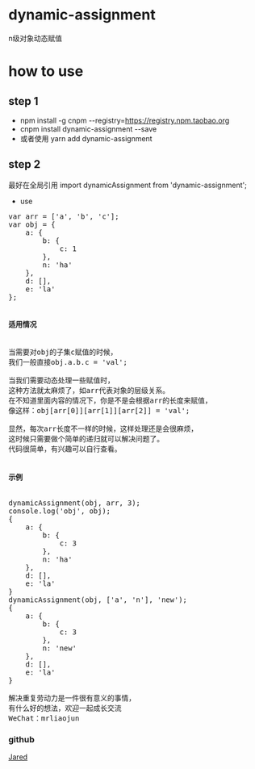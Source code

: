 # dynamic-assignment
n级对象动态赋值

# how to use
## step 1
- npm install -g cnpm --registry=https://registry.npm.taobao.org
- cnpm install dynamic-assignment --save
- 或者使用 yarn add dynamic-assignment

## step 2
最好在全局引用
import dynamicAssignment from 'dynamic-assignment';

- use

<pre>
var arr = ['a', 'b', 'c'];
var obj = { 
    a: { 
        b: {
            c: 1 
        }, 
        n: 'ha' 
    }, 
    d: [], 
    e: 'la' 
};

<h4>适用情况</h4>
当需要对obj的子集c赋值的时候，
我们一般直接obj.a.b.c = 'val';

当我们需要动态处理一些赋值时，
这种方法就太麻烦了，如arr代表对象的层级关系。
在不知道里面内容的情况下，你是不是会根据arr的长度来赋值，
像这样：obj[arr[0]][arr[1]][arr[2]] = 'val';

显然，每次arr长度不一样的时候，这样处理还是会很麻烦，
这时候只需要做个简单的递归就可以解决问题了。
代码很简单，有兴趣可以自行查看。

<h4>示例</h4>
dynamicAssignment(obj, arr, 3);
console.log('obj', obj);
{ 
    a: { 
        b: {
            c: 3
        }, 
        n: 'ha' 
    }, 
    d: [], 
    e: 'la' 
}
dynamicAssignment(obj, ['a', 'n'], 'new');
{ 
    a: { 
        b: {
            c: 3
        }, 
        n: 'new'
    }, 
    d: [], 
    e: 'la' 
}

解决重复劳动力是一件很有意义的事情，
有什么好的想法，欢迎一起成长交流
WeChat：mrliaojun
</pre>

### github
[Jared](https://github.com/aisriver/dynamic-assignment.git)